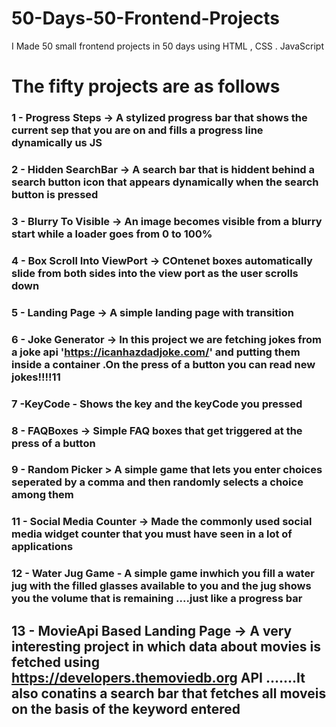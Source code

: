 # 50-Days-50-Frontend-Projects
I Made 50 small frontend projects in 50 days using HTML , CSS . JavaScript


# The fifty projects are as follows

### 1 - Progress Steps  -> A stylized progress bar that shows the current sep that you are on and fills a progress line dynamically us JS

### 2 - Hidden SearchBar -> A search bar that is hiddent behind a search button icon that appears dynamically when the search button is pressed

### 3 - Blurry To Visible -> An image becomes visible from a blurry start while a loader goes from 0 to 100%

### 4 - Box Scroll Into ViewPort -> COntenet boxes automatically slide from both sides into the view port as the user scrolls down

### 5 - Landing Page -> A simple landing page with transition

### 6 - Joke Generator -> In this project we are fetching jokes from a joke api   'https://icanhazdadjoke.com/'  and putting them inside a container .On the press of a button you can read new jokes!!!!11

### 7 -KeyCode - Shows the key and the keyCode you pressed

### 8 - FAQBoxes -> Simple FAQ boxes that get triggered at the press of a button

### 9 - Random Picker > A simple game that lets you enter choices seperated by a comma and then randomly selects a choice among them

### 11 - Social Media Counter -> Made the commonly used social media widget counter that you must have seen in a lot of applications

### 12 - Water Jug Game - A simple game inwhich you fill a water jug with the filled glasses available to you and the jug shows you the volume that is remaining ....just like a progress bar

## 13 - MovieApi Based Landing Page -> A very interesting project in which data about movies is fetched using   https://developers.themoviedb.org    API .......It also conatins a search bar that fetches all moveis on the basis of the keyword entered
 
